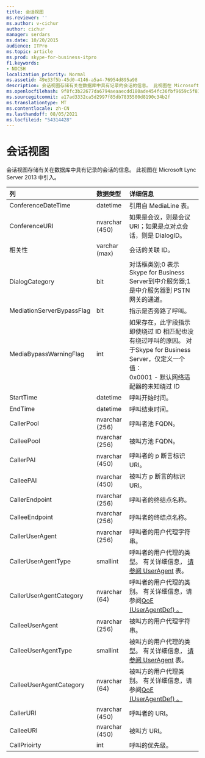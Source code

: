 ```yaml
---
title: 会话视图
ms.reviewer: ''
ms.author: v-cichur
author: cichur
manager: serdars
ms.date: 10/20/2015
audience: ITPro
ms.topic: article
ms.prod: skype-for-business-itpro
f1.keywords:
- NOCSH
localization_priority: Normal
ms.assetid: 49e33f5b-45d0-4146-a5a4-76954d895a98
description: 会话视图存储有关在数据库中具有记录的会话的信息。 此视图在 Microsoft Lync Server 2013 中引入。
ms.openlocfilehash: 9f8fc3b22677da6794aeaaecdd180ade454fc36fbf9659c5f8196880c42c907b
ms.sourcegitcommit: a17ad3332ca5d2997f85db7835500d8190c34b2f
ms.translationtype: MT
ms.contentlocale: zh-CN
ms.lasthandoff: 08/05/2021
ms.locfileid: "54314428"
---
```

# <a name="session-view"></a>会话视图
 
会话视图存储有关在数据库中具有记录的会话的信息。 此视图在 Microsoft Lync Server 2013 中引入。
  
|**列**|**数据类型**|**详细信息**|
|:-----|:-----|:-----|
|ConferenceDateTime  <br/> |datetime  <br/> |引用自 MediaLine 表。  <br/> |
|ConferenceURI  <br/> |nvarchar (450)   <br/> |如果是会议，则是会议 URI；如果是点对点会话，则是 DialogID。  <br/> |
|相关性  <br/> |varchar (max)   <br/> |会话的关联 ID。  <br/> |
|DialogCategory  <br/> |bit  <br/> |对话框类别;0 表示Skype for Business Server到中介服务器;1 是中介服务器到 PSTN 网关的通道。  <br/> |
|MediationServerBypassFlag  <br/> |bit  <br/> |指示是否旁路了呼叫。  <br/> |
|MediaBypassWarningFlag  <br/> |int  <br/> |如果存在，此字段指示即使绕过 ID 相匹配也没有绕过呼叫的原因。 对于Skype for Business Server，仅定义一个值：  <br/> 0x0001 - 默认网络适配器的未知绕过 ID  <br/> |
|StartTime  <br/> |datetime  <br/> |呼叫开始时间。  <br/> |
|EndTime  <br/> |datetime  <br/> |呼叫结束时间。  <br/> |
|CallerPool  <br/> |nvarchar (256)   <br/> |呼叫者池 FQDN。  <br/> |
|CalleePool  <br/> |nvarchar (256)   <br/> |被叫方池 FQDN。  <br/> |
|CallerPAI  <br/> |nvarchar (450)   <br/> |呼叫者的 p 断言标识 URI。  <br/> |
|CalleePAI  <br/> |nvarchar (450)   <br/> |被叫方 p 断言的标识 URI。  <br/> |
|CallerEndpoint  <br/> |nvarchar (256)   <br/> |呼叫者的终结点名称。  <br/> |
|CalleeEndpoint  <br/> |nvarchar (256)   <br/> |呼叫者的终结点名称。  <br/> |
|CallerUserAgent  <br/> |nvarchar (256)   <br/> |呼叫者的用户代理字符串。  <br/> |
|CallerUserAgentType  <br/> |smallint  <br/> |呼叫者的用户代理的类型。 有关详细信息， [请参阅 UserAgent](useragent.md) 表。 <br/> |
|CallerUserAgentCategory  <br/> |nvarchar (64)  <br/> |呼叫者的用户代理的类别。 有关详细信息，请参阅[QoE (UserAgentDef) 。](useragentdef-qoe.md) <br/> |
|CalleeUserAgent  <br/> |nvarchar (256)   <br/> |被叫方的用户代理字符串。  <br/> |
|CalleeUserAgentType  <br/> |smallint  <br/> |被叫方的用户代理的类型。 有关详细信息， [请参阅 UserAgent](useragent.md) 表。 <br/> |
|CalleeUserAgentCategory  <br/> |nvarchar (64)  <br/> |被叫方的用户代理类别。 有关详细信息，请参阅[QoE (UserAgentDef) 。](useragentdef-qoe.md) <br/> |
|CallerURI  <br/> |nvarchar (450)   <br/> |呼叫者的 URI。  <br/> |
|CalleeURI  <br/> |nvarchar (450)   <br/> |被叫方 URI。  <br/> |
|CallPrioirty  <br/> |int  <br/> |呼叫的优先级。  <br/> |
   

